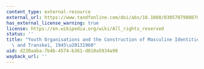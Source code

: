 ```yaml
---
content_type: external-resource
external_url: https://www.tandfonline.com/doi/abs/10.1080/03057079808708595
has_external_license_warning: true
license: https://en.wikipedia.org/wiki/All_rights_reserved
status: ''
title: "Youth Organisations and the Construction of Masculine Identities in the Ciskei\
  \ and Transkei, 1945\u20131960"
uid: d220aaba-7b4b-4574-b361-d810a5934a99
wayback_url: ''
---
```

